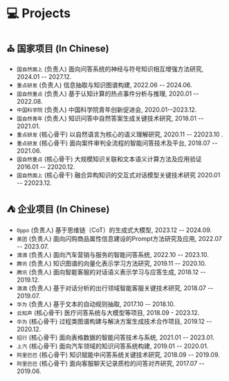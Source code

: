 
# 💻 Projects
## ⛪ 国家项目 (In Chinese)
- `国自然面上` (负责人) 面向问答系统的神经与符号知识相互增强方法研究, 2024.01 -- 2027.12.
- `重点研发` (负责人) 信息抽取与知识图谱构建, 2022.06 -- 2024.06.
- `国自然重点` (负责人) 基于认知计算的热点事件分析与推理, 2020.01 -- 2022.08.
- `中国科学院` (负责人) 中国科学院青年创新促进会, 2020.01--2023.12.
- `国自然青年` (负责人) 知识问答中自然答案生成关键技术研究, 2018.01 -- 2021.01.
- `重点研发` (核心骨干) 以自然语言为核心的语义理解研究, 2020.11 -- 22023.10 .
- `重点研发` (核心骨干) 面向案件审判全流程的智能问答技术及平台, 2018.07 -- 2021.06.
- `国自然重点` (核心骨干) 大规模知识关联和文本语义计算方法及应用验证 2016.01 -- 22020.12.
- `国自然面上` (核心骨干) 融合异构知识的交互式对话模型关键技术研究 2020.01 -- 22023.12.

## ⛺ 企业项目 (In Chinese)
- `Oppo` (负责人) 基于思维链（CoT）的生成式大模型, 2023.12 -- 2024.09.
- `美团` (负责人) 面向闪购商品属性信息建设的Prompt方法研究及应用, 2022.07 -- 2023.07.
- `滴滴` (负责人) 面向汽车营销与服务的智能问答系统, 2022.10 -- 2023.10.
- `腾讯` (负责人) 知识图谱的向量化表示学习方法研究, 2019.11 -- 2020.10.
- `腾讯` (负责人) 面向智能客服的对话语义表示学习与应答生成, 2018.12 -- 2019.12.
- `滴滴` (负责人) 基于对话分析的出行领域智能客服关键技术研究, 2018.07 -- 2019.07.
- `华为` (负责人) 基于文本的自动规则抽取, 2017.10 -- 2018.10.
- `云知声` (核心骨干) 医疗问答系统与大模型等项目, 2018.09 - 2023.12.
- `华为` (核心骨干) 过程类图谱构建与解决方案生成技术合作项目, 2019.12 -- 2020.12.
- `招行` (核心骨干) 面向表格数据的智能问答技术与系统, 2021.01 -- 2023.01.
- `上汽` (核心骨干) 面向汽车领域的知识问答系统构建, 2019.01 -- 2020.01.
- `阿里巴巴` (核心骨干) 知识赋能中问答系统关键技术研究, 2018.09 -- 2019.09.
- `阿里巴巴` (核心骨干) 面向客服聊天记录质检的问答对齐研究, 2017.07 -- 2019.06.
